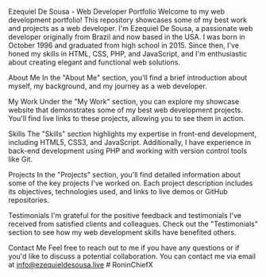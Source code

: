 Ezequiel De Sousa - Web Developer Portfolio
Welcome to my web development portfolio! This repository showcases some of my best work and projects as a web developer. I'm Ezequiel De Sousa, a passionate web developer originally from Brazil and now based in the USA. I was born in October 1996 and graduated from high school in 2015. Since then, I've honed my skills in HTML, CSS, PHP, and JavaScript, and I'm enthusiastic about creating elegant and functional web solutions.

About Me
In the "About Me" section, you'll find a brief introduction about myself, my background, and my journey as a web developer.

My Work
Under the "My Work" section, you can explore my showcase website that demonstrates some of my best web development projects. You'll find live links to these projects, allowing you to see them in action.

Skills
The "Skills" section highlights my expertise in front-end development, including HTML5, CSS3, and JavaScript. Additionally, I have experience in back-end development using PHP and working with version control tools like Git.

Projects
In the "Projects" section, you'll find detailed information about some of the key projects I've worked on. Each project description includes its objectives, technologies used, and links to live demos or GitHub repositories.

Testimonials
I'm grateful for the positive feedback and testimonials I've received from satisfied clients and colleagues. Check out the "Testimonials" section to see how my web development skills have benefited others.

Contact Me
Feel free to reach out to me if you have any questions or if you'd like to discuss a potential collaboration. You can contact me via email at info@ezequieldesousa.live # RoninChiefX
